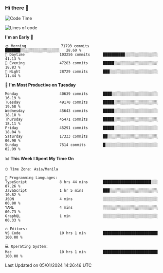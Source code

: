 ### Hi there 👋

<!--START_SECTION:waka-->
![Code Time](http://img.shields.io/badge/Code%20Time-4%2C669%20hrs%2032%20mins-blue)

![Lines of code](https://img.shields.io/badge/From%20Hello%20World%20I%27ve%20Written-108.2%20million%20lines%20of%20code-blue)

**I'm an Early 🐤** 

```text
🌞 Morning                71793 commits       ███████░░░░░░░░░░░░░░░░░░   28.60 % 
🌆 Daytime                103256 commits      ██████████░░░░░░░░░░░░░░░   41.13 % 
🌃 Evening                47283 commits       █████░░░░░░░░░░░░░░░░░░░░   18.83 % 
🌙 Night                  28729 commits       ███░░░░░░░░░░░░░░░░░░░░░░   11.44 % 
```
📅 **I'm Most Productive on Tuesday** 

```text
Monday                   40639 commits       ████░░░░░░░░░░░░░░░░░░░░░   16.19 % 
Tuesday                  49170 commits       █████░░░░░░░░░░░░░░░░░░░░   19.58 % 
Wednesday                45643 commits       █████░░░░░░░░░░░░░░░░░░░░   18.18 % 
Thursday                 45471 commits       █████░░░░░░░░░░░░░░░░░░░░   18.11 % 
Friday                   45291 commits       █████░░░░░░░░░░░░░░░░░░░░   18.04 % 
Saturday                 17333 commits       ██░░░░░░░░░░░░░░░░░░░░░░░   06.90 % 
Sunday                   7514 commits        █░░░░░░░░░░░░░░░░░░░░░░░░   02.99 % 
```


📊 **This Week I Spent My Time On** 

```text
🕑︎ Time Zone: Asia/Manila

💬 Programming Languages: 
TypeScript               8 hrs 44 mins       ██████████████████████░░░   87.26 % 
JavaScript               1 hr 5 mins         ███░░░░░░░░░░░░░░░░░░░░░░   10.82 % 
JSON                     4 mins              ░░░░░░░░░░░░░░░░░░░░░░░░░   00.80 % 
YAML                     4 mins              ░░░░░░░░░░░░░░░░░░░░░░░░░   00.73 % 
GraphQL                  1 min               ░░░░░░░░░░░░░░░░░░░░░░░░░   00.33 % 

🔥 Editors: 
VS Code                  10 hrs 1 min        █████████████████████████   100.00 % 

💻 Operating System: 
Mac                      10 hrs 1 min        █████████████████████████   100.00 % 
```


 Last Updated on 05/01/2024 14:26:46 UTC
<!--END_SECTION:waka-->


<!--
**rad182/rad182** is a ✨ _special_ ✨ repository because its `README.md` (this file) appears on your GitHub profile.

Here are some ideas to get you started:

- 🔭 I’m currently working on ...
- 🌱 I’m currently learning ...
- 👯 I’m looking to collaborate on ...
- 🤔 I’m looking for help with ...
- 💬 Ask me about ...
- 📫 How to reach me: ...
- 😄 Pronouns: ...
- ⚡ Fun fact: ...
-->
